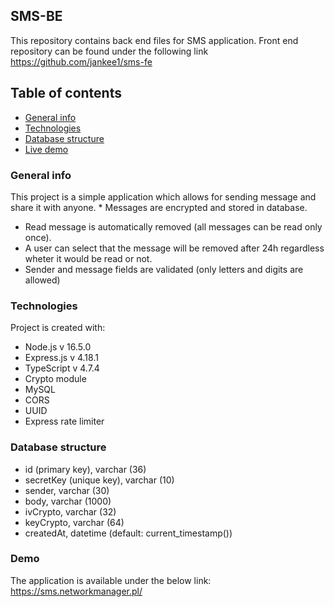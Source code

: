 ## SMS-BE
This repository contains back end files for SMS application.
Front end repository can be found under the following link https://github.com/jankee1/sms-fe

## Table of contents
* [General info](#general-info)
* [Technologies](#technologies)
* [Database structure](#database-structure)
* [Live demo](#Demo)

### General info
This project is a simple application which allows for sending message and share it with anyone. * Messages are encrypted and stored in database. 
* Read message is automatically removed (all messages can be read only once).
* A user can select that the message will be removed after 24h regardless wheter it would be read or not.
* Sender and message fields are validated (only letters and digits are allowed)
	
### Technologies
Project is created with:
* Node.js v 16.5.0 
* Express.js v 4.18.1
* TypeScript v 4.7.4
* Crypto module
* MySQL
* CORS
* UUID	
* Express rate limiter


### Database structure

* id (primary key), varchar (36)
* secretKey (unique key), varchar (10)
* sender, varchar (30)
* body, varchar (1000)
* ivCrypto, varchar (32)
* keyCrypto, varchar (64)
* createdAt, datetime (default: current_timestamp())

### Demo
The application is available under the below link:
https://sms.networkmanager.pl/
